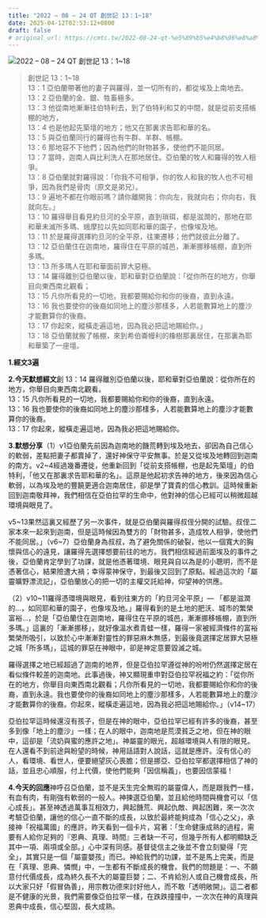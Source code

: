 ```yaml
---
title: "2022 – 08 – 24 QT 創世記 13：1~18"
date: 2025-04-12T02:53:12+0800
draft: false
# original_url: https://cmtc.tw/2022-08-24-qt-%e5%89%b5%e4%b8%96%e8%a8%98-13%ef%bc%9a118
---
```


![2022 – 08 – 24 QT 創世記 13：1\~18](/images/qt.jpg  "2022 – 08 – 24 QT 創世記 13：1\~18")

> 創世記 13：1\~18  
> 13：1 亞伯蘭帶著他的妻子與羅得，並一切所有的，都從埃及上南地去。  
> 13：2 亞伯蘭的金、銀、牲畜極多。  
> 13：3 他從南地漸漸往伯特利去，到了伯特利和艾的中間，就是從前支搭帳棚的地方，  
> 13：4 也是他起先築壇的地方；他又在那裏求告耶和華的名。  
> 13：5 與亞伯蘭同行的羅得也有牛群、羊群、帳棚。  
> 13：6 那地容不下他們；因為他們的財物甚多，使他們不能同居。  
> 13：7 當時，迦南人與比利洗人在那地居住。亞伯蘭的牧人和羅得的牧人相爭。  
> 13：8 亞伯蘭就對羅得說：「你我不可相爭，你的牧人和我的牧人也不可相爭，因為我們是骨肉（原文是弟兄）。  
> 13：9 遍地不都在你眼前嗎？請你離開我：你向左，我就向右；你向右，我就向左。」  
> 13：10 羅得舉目看見約旦河的全平原，直到瑣珥，都是滋潤的，那地在耶和華未滅所多瑪、蛾摩拉以先如同耶和華的園子，也像埃及地。  
> 13：11 於是羅得選擇約旦河的全平原，往東遷移；他們就彼此分離了。  
> 13：12 亞伯蘭住在迦南地，羅得住在平原的城邑，漸漸挪移帳棚，直到所多瑪。  
> 13：13 所多瑪人在耶和華面前罪大惡極。  
> 13：14 羅得離別亞伯蘭以後，耶和華對亞伯蘭說：「從你所在的地方，你舉目向東西南北觀看；  
> 13：15 凡你所看見的一切地，我都要賜給你和你的後裔，直到永遠。  
> 13：16 我也要使你的後裔如同地上的塵沙那樣多，人若能數算地上的塵沙才能數算你的後裔。  
> 13：17 你起來，縱橫走遍這地，因為我必把這地賜給你。」  
> 13：18 亞伯蘭就搬了帳棚，來到希伯崙幔利的橡樹那裏居住，在那裏為耶和華築了一座壇。

**1.經文3遍**

**2.今天默想經文**創 13：14 羅得離別亞伯蘭以後，耶和華對亞伯蘭說：從你所在的地方，你舉目向東西南北觀看。  
13：15 凡你所看見的一切地，我都要賜給你和你的後裔，直到永遠。  
13：16 我也要使你的後裔如同地上的塵沙那樣多，人若能數算地上的塵沙才能數算你的後裔。  
13：17 你起來，縱橫走遍這地，因為我必把這地賜給你。

**3.默想分享**（1）v1亞伯蘭先前因為迦南地的饑荒轉到埃及地去，卻因為自己信心的軟弱，差點把妻子都賣掉了，還好神保守平安無事。於是又從埃及地轉回到迦南的南方。v2\~4經過幾番遷徙，他重新回到「從前支搭帳棚，也是起先築壇」的伯特利，「他又在那裏求告耶和華的名」。這原是他起初求告神的地方，後來因為信心軟弱，以為埃及地的豐饒更適合迦南居住，卻是學了寶貴的信心教訓。這時候重新回到迦南敬拜神，我們相信在亞伯拉罕的生命中，他對神的信心已經可以稍微超越環境與眼見了。

v5\~13果然這裏又經歷了另一次事件，就是亞伯蘭與羅得叔侄分開的試驗。叔侄二家本來一起來到迦南，但是這時候因為雙方的「財物甚多，造成牧人相爭，使他們不能同居。」（v6\~7）亞伯蘭身為叔叔，為了避免關係的破裂，他以一個寬大的胸懷與信心的遠見，讓羅得先選擇想要前往的地方。我們相信經過前面埃及的事件之後，亞伯蘭肯定學到了功課，就是他憑著環境、眼見與自以為是的小聰明，而不是憑著信心，結果險遭大禍；幸得蒙神保守，到最後又回到了原點。經過這次的「屬靈曠野漂流記」，亞伯蘭放心的把一切的主權交託給神，仰望神的供應。

（2）v10\~11羅得憑環境與眼見，看到往東方的「約旦河全平原」— 「都是滋潤的…，如同耶和華的園子，也像埃及地。」羅得看到的是土地的肥沃、城市的繁榮富裕…，於是「亞伯蘭住在迦南地，羅得住在平原的城邑，漸漸挪移帳棚，直到所多瑪。」這裏的「漸漸挪移」，就好像溫水煮青蛙一樣，羅得一家被經濟條件的富裕繁榮所吸引，以致於心中漸漸對靈性的罪惡麻木無感，到最後竟選擇定居罪大惡極之城「所多瑪」，這城的罪惡在神眼中，卻是神定意要毀滅之城。

羅得選擇之地已經超過了迦南的地界，但是亞伯拉罕遵從神的吩咐仍然選擇定居在看似條件較差的迦南地。此事過後，神又顯現重申對亞伯拉罕祝福之約：「從你所在的地方，你舉目向東西南北觀看；凡你所看見的一切地，我都要賜給你和你的後裔，直到永遠。我也要使你的後裔如同地上的塵沙那樣多，人若能數算地上的塵沙才能數算你的後裔。你起來，縱橫走遍這地，因為我必把這地賜給你。」（v14\~17）

亞伯拉罕這時候還沒有孩子，但是在神的眼中，亞伯拉罕已經有許多的後裔，甚至多到像「地上的塵沙」一樣；在人的眼中，迦南地是荒漠貧乏之地，但在神的眼中，這卻是「流奶與蜜的應許之地」。神屬靈的眼光，超越環境與人有限的眼見。在人還看不到前途與盼望的時候，神用話語對人說話，這就是應許。沒有信心的人，看環境、看世人，便要絕望灰心喪膽；但是挪亞、亞伯拉罕都選擇相信了神的話，並且忠心順服，付上代價，使他們能夠「因信稱義」，也要因信蒙福！

**4.今天的回應**神呼召亞伯蘭，並不是天生完全無瑕的屬靈偉人，而是跟我們一樣，有血有肉，有剛強有軟弱的一般人。神揀選亞伯蘭，並且給他時間與機會可以「信心成長」。甚至神透過萬事互相效力，興起饑荒、興起仇敵、興起困難，來一次次考驗亞伯蘭，讓他的信心一直不斷的成長，以致於最終能夠成為「信心之父」，承接神「祝福萬國」的應許。昨天看到一個卡片，寫著：「生命健康成熟的過程，需要有人給你足夠的『恩典、真理、時間』三者缺一不可，但幾乎所有人都明顯缺乏其中一項、兩項或全部。」心中深有同感。基督徒信主之後並不會立刻變得「完全」，其實只是一個「屬靈嬰孩」而已。神給我們的功課，並不是馬上完美，而是在「真理、恩典、憐憫」中，一生都有不斷成長的機會。我們的問題是：一、不願意付代價成長，成為終久長不大的屬靈巨嬰；二、不肯給別人或自己機會成長，所以大家只好「假冒偽善」，用宗教功德來討好他人，而不敢「透明敞開」。這二者都是不健康的光景，我們需要像亞伯拉罕一樣，在跌跌撞撞中，一次次在神的真理與恩典中成長，信心堅固，長大成熟。